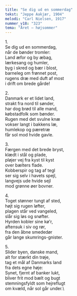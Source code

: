 ```yaml
---
title: "Se dig ud en sommerdag"
tekst: "Jeppe Aakjær, 1904"
melodi: "Carl Nielsen, 1917"
nummer_v18: "323"
tema: "Året – højsommer"
---
```

1\.\
Se dig ud en sommerdag,\
når de bønder tromler:\
Land æfor og by æbag,\
lærkesang og humler,\
byg i skred og bær i blost,\
barneleg om frønnet post,\
rugens dræ med duft af most\
i drift om brede gårde!

2\.\
Danmark er et lidet land,\
strakt fra nord til sønder,\
har dog brød til alle mand,\
købstadfolk som bønder.\
Rugen med det svulne knæ\
vokser langt i bakkens læ,\
humlekop og pæretræ\
får sol mod hvide gavle.

3\.\
Færgen med det brede bryst,\
klædt i stål og plade,\
pløjer vej fra kyst til kyst\
over bælters flade.\
Kobberspir og tag af tegl\
ser sig selv i havets spejl,\
langvejs ude hvide sejl\
mod grønne øer bovner.

4\.\
Toget stønner tungt af sted,\
højt sig rugen løfter,\
plagen står ved vangeled,\
slår sig løs og snøfter.\
Hyrden kobler sine kø'r,\
aftensuk i siv og rør,\
fra den åbne smededør\
går lange skumrings-gnister.

5\.\
Slider byen, danske mand,\
alt for stærkt din trøje,\
tag et mål af Danmarks land\
fra dets egne høje:\
Synet, fjernt af banker lukt,\
bliver frit mod bælt og bugt\
stemningsfyldt som hejreflugt\
om kvæld, når sol går under.\
